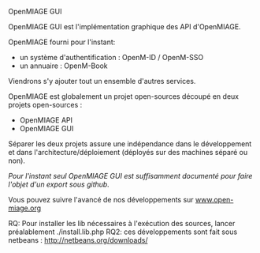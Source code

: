 OpenMIAGE GUI

OpenMIAGE GUI est l'implémentation graphique des API d'OpenMIAGE.

OpenMIAGE fourni pour l'instant:
  * un système d'authentification : OpenM-ID / OpenM-SSO
  * un annuaire : OpenM-Book

Viendrons s'y ajouter tout un ensemble d'autres services.

OpenMIAGE est globalement un projet open-sources découpé en deux projets open-sources :
  * OpenMIAGE API
  * OpenMIAGE GUI

Séparer les deux projets assure une indépendance dans le développement et dans l'architecture/déploiement (déployés sur des machines séparé ou non).

_Pour l'instant seul OpenMIAGE GUI est suffisamment documenté pour faire l'objet d'un export sous github._

Vous pouvez suivre l'avancé de nos développements sur www.open-miage.org


RQ: Pour installer les lib nécessaires à l'exécution des sources, lancer préalablement ./install.lib.php
RQ2: ces développements sont fait sous netbeans : http://netbeans.org/downloads/
